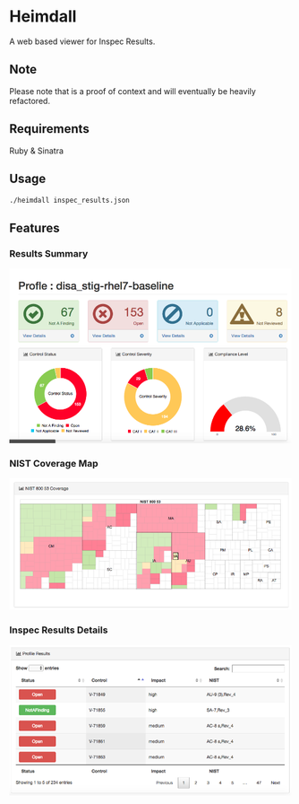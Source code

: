 # Heimdall
A web based viewer for Inspec Results.

## Note
Please note that is a proof of context and will eventually be heavily refactored.

## Requirements

Ruby &
Sinatra

## Usage

```
./heimdall inspec_results.json
```

## Features

### Results Summary

![Alt text](/screenshots/Results_summary.png?raw=true "Results Summary")

### NIST Coverage Map

![Alt text](/screenshots/Nist_coverage.png?raw=true "Results Summary")

### Inspec Results Details

![Alt text](/screenshots/Results_List.png?raw=true "Results Summary")
